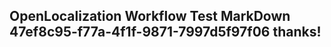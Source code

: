 <properties
ms.topic="hero-topic"
ms.test1="hero-topic"
ms.test2="test"/>

## OpenLocalization Workflow Test MarkDown 47ef8c95-f77a-4f1f-9871-7997d5f97f06 thanks!
